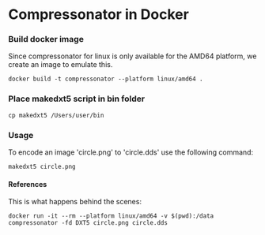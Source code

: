 # Compressonator in Docker

### Build docker image
Since compressonator for linux is only available for the AMD64 platform, we create an image to emulate this.
```
docker build -t compressonator --platform linux/amd64 .
```

### Place makedxt5 script in bin folder
```
cp makedxt5 /Users/user/bin
```

### Usage
To encode an image 'circle.png' to 'circle.dds' use the following command:
```
makedxt5 circle.png
```

#### References
This is what happens behind the scenes:
```
docker run -it --rm --platform linux/amd64 -v $(pwd):/data compressonator -fd DXT5 circle.png circle.dds
```


